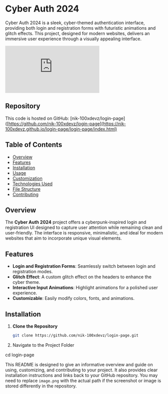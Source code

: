 # Cyber Auth 2024

Cyber Auth 2024 is a sleek, cyber-themed authentication interface, providing both login and registration forms with futuristic animations and glitch effects. This project, designed for modern websites, delivers an immersive user experience through a visually appealing interface.

![Login Interface](https://nik-100xdevz.github.io/login-page/login-page/index.html)

## Repository

This code is hosted on GitHub: [nik-100xdevz/login-page]([https://github.com/nik-100xdevz/login-page](https://nik-100xdevz.github.io/login-page/login-page/index.html)

## Table of Contents

- [Overview](#overview)
- [Features](#features)
- [Installation](#installation)
- [Usage](#usage)
- [Customization](#customization)
- [Technologies Used](#technologies-used)
- [File Structure](#file-structure)
- [Contributing](#contributing)

## Overview

The **Cyber Auth 2024** project offers a cyberpunk-inspired login and registration UI designed to capture user attention while remaining clean and user-friendly. The interface is responsive, minimalistic, and ideal for modern websites that aim to incorporate unique visual elements.

## Features

- **Login and Registration Forms**: Seamlessly switch between login and registration modes.
- **Glitch Effect**: A custom glitch effect on the headers to enhance the cyber theme.
- **Interactive Input Animations**: Highlight animations for a polished user experience.
- **Customizable**: Easily modify colors, fonts, and animations.

## Installation

1. **Clone the Repository**
   ```bash
   git clone https://github.com/nik-100xdevz/login-page.git
2. Navigate to the Project Folder

cd login-page


This README is designed to give an informative overview and guide on using, customizing, and contributing to your project. It also provides clear installation instructions and links back to your GitHub repository. You may need to replace `image.png` with the actual path if the screenshot or image is stored differently in the repository.


